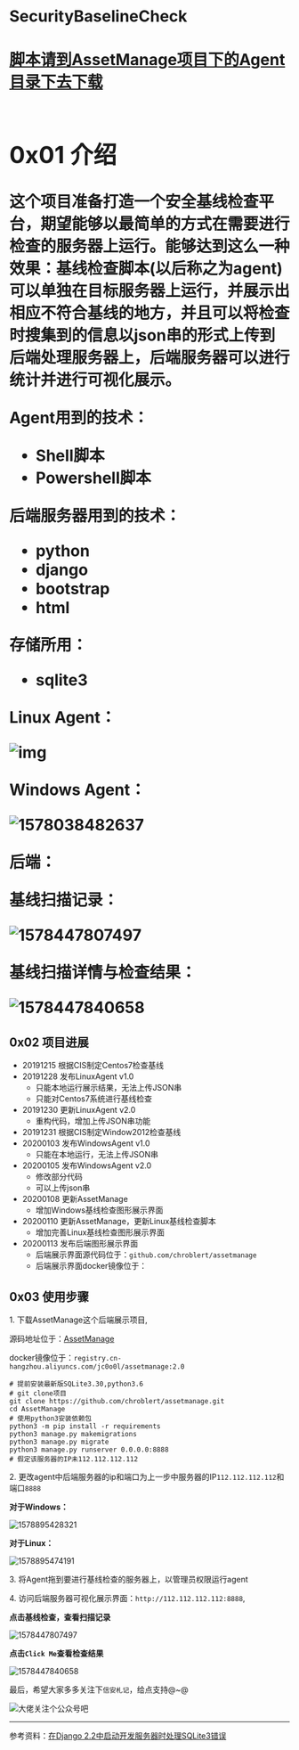 # SecurityBaselineCheck

[<h1>脚本请到AssetManage项目下的Agent目录下去下载<h1>](https://github.com/chroblert/AssetManage/tree/master/Agent)

## 0x01 介绍

这个项目准备打造一个安全基线检查平台，期望能够以最简单的方式在需要进行检查的服务器上运行。能够达到这么一种效果：基线检查脚本(以后称之为agent)可以单独在目标服务器上运行，并展示出相应不符合基线的地方，并且可以将检查时搜集到的信息以json串的形式上传到后端处理服务器上，后端服务器可以进行统计并进行可视化展示。

Agent用到的技术：

- Shell脚本
- Powershell脚本

后端服务器用到的技术：

- python
- django
- bootstrap
- html

存储所用：

- sqlite3

Linux Agent：

![img](README/77766a601331a6c9ef597b778706fd9c.png-quanzi)

Windows Agent：

![1578038482637](README/1578038482637.png)

后端：

基线扫描记录：

![1578447807497](README/1578447807497.png)

基线扫描详情与检查结果：

![1578447840658](README/1578447840658.png)

## 0x02 项目进展

- 20191215 根据CIS制定Centos7检查基线
- 20191228 发布LinuxAgent v1.0
  - 只能本地运行展示结果，无法上传JSON串
  - 只能对Centos7系统进行基线检查
- 20191230 更新LinuxAgent v2.0
  - 重构代码，增加上传JSON串功能
- 20191231 根据CIS制定Window2012检查基线
- 20200103 发布WindowsAgent v1.0
  - 只能在本地运行，无法上传JSON串
- 20200105 发布WindowsAgent v2.0
  - 修改部分代码
  - 可以上传json串
- 20200108 更新AssetManage
  - 增加Windows基线检查图形展示界面
- 20200110 更新AssetManage，更新Linux基线检查脚本
  - 增加完善Linux基线检查图形展示界面
- 20200113 发布后端图形展示界面 
  - 后端展示界面源代码位于：`github.com/chroblert/assetmanage`
  - 后端展示界面docker镜像位于：

## 0x03 使用步骤

1\. 下载AssetManage这个后端展示项目,

源码地址位于：[AssetManage](https://github.com/chroblert/AssetManage)

docker镜像位于：`registry.cn-hangzhou.aliyuncs.com/jc0o0l/assetmanage:2.0`

```shell
# 提前安装最新版SQLite3.30,python3.6
# git clone项目
git clone https://github.com/chroblert/assetmanage.git
cd AssetManage
# 使用python3安装依赖包
python3 -m pip install -r requirements
python3 manage.py makemigrations
python3 manage.py migrate
python3 manage.py runserver 0.0.0.0:8888
# 假定该服务器的IP未112.112.112.112
```

2\. 更改agent中后端服务器的ip和端口为上一步中服务器的IP`112.112.112.112`和端口`8888`

**对于Windows：**

![1578895428321](README/1578895428321.png)

**对于Linux：**

![1578895474191](README/1578895474191.png)

3\. 将Agent拖到要进行基线检查的服务器上，以管理员权限运行agent

4\. 访问后端服务器可视化展示界面：`http://112.112.112.112:8888`,

**点击基线检查，查看扫描记录**

![1578447807497](README/1578447807497.png)

**点击`Click Me`查看检查结果**

![1578447840658](README/1578447840658.png)

最后，希望大家多多关注下`信安札记`，给点支持@~@

![大佬关注个公众号吧](README/qrcode_for_gh_fd932f67cd7f_258.jpg)

---

参考资料：[在Django 2.2中启动开发服务器时处理SQLite3错误](https://cloud.tencent.com/developer/article/1439327)
